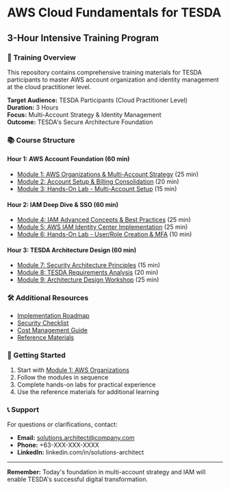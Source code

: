 # AWS Cloud Fundamentals for TESDA
## 3-Hour Intensive Training Program

### 🎯 Training Overview
This repository contains comprehensive training materials for TESDA participants to master AWS account organization and identity management at the cloud practitioner level.

**Target Audience:** TESDA Participants (Cloud Practitioner Level)  
**Duration:** 3 Hours  
**Focus:** Multi-Account Strategy & Identity Management  
**Outcome:** TESDA's Secure Architecture Foundation  

### 📚 Course Structure

#### Hour 1: AWS Account Foundation (60 min)
- [Module 1: AWS Organizations & Multi-Account Strategy](./01-aws-organizations/README.md) (25 min)
- [Module 2: Account Setup & Billing Consolidation](./02-account-setup/README.md) (20 min)
- [Module 3: Hands-On Lab - Multi-Account Setup](./03-hands-on-lab/README.md) (15 min)

#### Hour 2: IAM Deep Dive & SSO (60 min)
- [Module 4: IAM Advanced Concepts & Best Practices](./04-iam-concepts/README.md) (25 min)
- [Module 5: AWS IAM Identity Center Implementation](./05-identity-center/README.md) (25 min)
- [Module 6: Hands-On Lab - User/Role Creation & MFA](./06-iam-lab/README.md) (10 min)

#### Hour 3: TESDA Architecture Design (60 min)
- [Module 7: Security Architecture Principles](./07-security-architecture/README.md) (15 min)
- [Module 8: TESDA Requirements Analysis](./08-tesda-requirements/README.md) (20 min)
- [Module 9: Architecture Design Workshop](./09-architecture-workshop/README.md) (25 min)

### 🛠️ Additional Resources
- [Implementation Roadmap](./10-implementation/README.md)
- [Security Checklist](./11-security-checklist/README.md)
- [Cost Management Guide](./12-cost-management/README.md)
- [Reference Materials](./13-references/README.md)

### 🚀 Getting Started
1. Start with [Module 1: AWS Organizations](./01-aws-organizations/README.md)
2. Follow the modules in sequence
3. Complete hands-on labs for practical experience
4. Use the reference materials for additional learning

### 📞 Support
For questions or clarifications, contact:
- **Email:** solutions.architect@company.com
- **Phone:** +63-XXX-XXX-XXXX
- **LinkedIn:** linkedin.com/in/solutions-architect

---
**Remember:** Today's foundation in multi-account strategy and IAM will enable TESDA's successful digital transformation.
